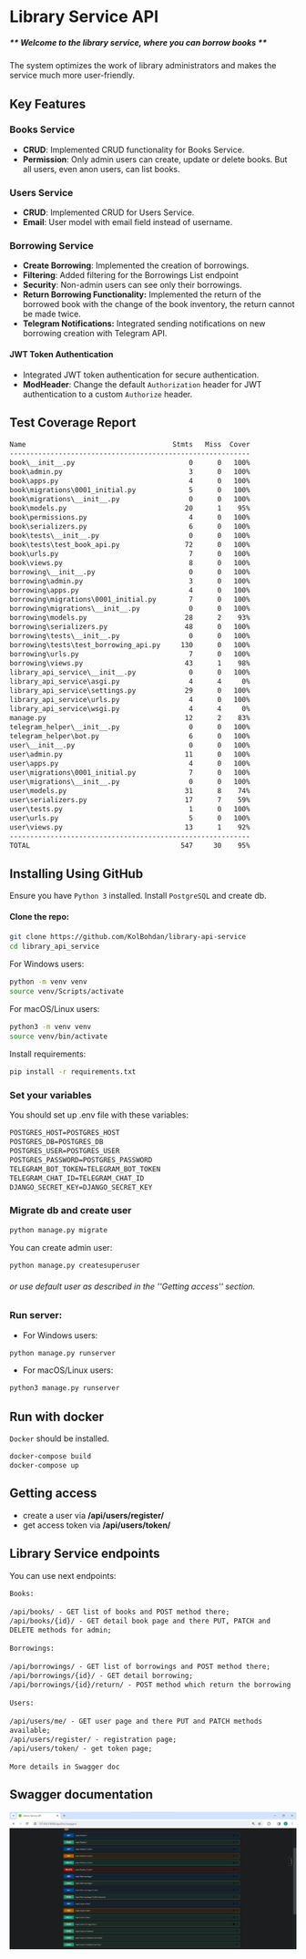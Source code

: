# Library Service API
##### ** Welcome to the library service, where you can borrow books **


The system optimizes the work of library administrators and makes the service much more user-friendly.

## Key Features

### Books Service
- **CRUD**: Implemented CRUD functionality for Books Service.
- **Permission**: Only admin users can create, update or delete books. But all users, even anon users, can list books.
### Users Service
- **CRUD**: Implemented CRUD for Users Service.
- **Email**: User model with email field instead of username.
### Borrowing Service
- **Create Borrowing**: Implemented the creation of borrowings.
- **Filtering**: Added filtering for the Borrowings List endpoint
- **Security**: Non-admin users can see only their borrowings.
- **Return Borrowing Functionality:** Implemented the return of the borrowed book with the change of the book inventory, the return cannot be made twice.
- **Telegram Notifications:** Integrated sending notifications on new borrowing creation with Telegram API.
#### JWT Token Authentication
- Integrated JWT token authentication for secure authentication.
- **ModHeader**: Change the default `Authorization` header for JWT authentication to a custom `Authorize` header.

## Test Coverage Report

```plaintext
Name                                    Stmts   Miss  Cover
-----------------------------------------------------------
book\__init__.py                            0      0   100%
book\admin.py                               3      0   100%
book\apps.py                                4      0   100%
book\migrations\0001_initial.py             5      0   100%
book\migrations\__init__.py                 0      0   100%
book\models.py                             20      1    95%
book\permissions.py                         4      0   100%
book\serializers.py                         6      0   100%
book\tests\__init__.py                      0      0   100%
book\tests\test_book_api.py                72      0   100%
book\urls.py                                7      0   100%
book\views.py                               8      0   100%
borrowing\__init__.py                       0      0   100%
borrowing\admin.py                          3      0   100%
borrowing\apps.py                           4      0   100%
borrowing\migrations\0001_initial.py        7      0   100%
borrowing\migrations\__init__.py            0      0   100%
borrowing\models.py                        28      2    93%
borrowing\serializers.py                   48      0   100%
borrowing\tests\__init__.py                 0      0   100%
borrowing\tests\test_borrowing_api.py     130      0   100%
borrowing\urls.py                           7      0   100%
borrowing\views.py                         43      1    98%
library_api_service\__init__.py             0      0   100%
library_api_service\asgi.py                 4      4     0%
library_api_service\settings.py            29      0   100%
library_api_service\urls.py                 4      0   100%
library_api_service\wsgi.py                 4      4     0%
manage.py                                  12      2    83%
telegram_helper\__init__.py                 0      0   100%
telegram_helper\bot.py                      6      0   100%
user\__init__.py                            0      0   100%
user\admin.py                              11      0   100%
user\apps.py                                4      0   100%
user\migrations\0001_initial.py             7      0   100%
user\migrations\__init__.py                 0      0   100%
user\models.py                             31      8    74%
user\serializers.py                        17      7    59%
user\tests.py                               1      0   100%
user\urls.py                                5      0   100%
user\views.py                              13      1    92%
-----------------------------------------------------------
TOTAL                                     547     30    95%

```

## Installing Using GitHub

Ensure you have `Python 3` installed.
Install `PostgreSQL` and create db.

#### Clone the repo:
```bash
git clone https://github.com/KolBohdan/library-api-service
cd library_api_service
```

For Windows users:
```bash
python -m venv venv
source venv/Scripts/activate
```
For macOS/Linux users:
```bash
python3 -m venv venv
source venv/bin/activate
```
Install requirements:
```bash
pip install -r requirements.txt
```

### Set your variables
You should set up  .env file with these variables:
```
POSTGRES_HOST=POSTGRES_HOST
POSTGRES_DB=POSTGRES_DB
POSTGRES_USER=POSTGRES_USER
POSTGRES_PASSWORD=POSTGRES_PASSWORD
TELEGRAM_BOT_TOKEN=TELEGRAM_BOT_TOKEN
TELEGRAM_CHAT_ID=TELEGRAM_CHAT_ID
DJANGO_SECRET_KEY=DJANGO_SECRET_KEY
```

### Migrate db and create user

```bash
python manage.py migrate
```
You can create admin user:
```bash
python manage.py createsuperuser
```
###### or use default user as described in the ''Getting access'' section.
### Run server:
- For Windows users:
```bash
python manage.py runserver
```
- For macOS/Linux users:
```bash
python3 manage.py runserver
```

## Run with docker

`Docker` should be installed.

```
docker-compose build
docker-compose up
```

## Getting access
- create a user via **/api/users/register/**
- get access token via **/api/users/token/**

## Library Service endpoints
You can use next endpoints:
```
Books:

/api/books/ - GET list of books and POST method there;
/api/books/{id}/ - GET detail book page and there PUT, PATCH and DELETE methods for admin;

Borrowings:

/api/borrowings/ - GET list of borrowings and POST method there;
/api/borrowings/{id}/ - GET detail borrowing;
/api/borrowings/{id}/return/ - POST method which return the borrowing

Users:

/api/users/me/ - GET user page and there PUT and PATCH methods available;
/api/users/register/ - registration page;
/api/users/token/ - get token page;

More details in Swagger doc 
```

## Swagger documentation
![documentation.png](project_preview%2Fdocumentation.png)